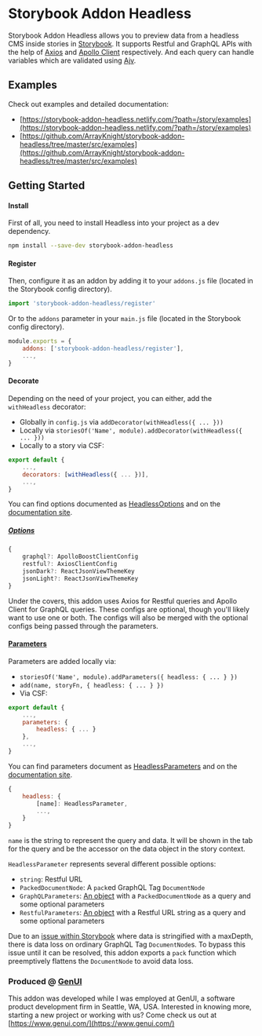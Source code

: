 # Storybook Addon Headless

Storybook Addon Headless allows you to preview data from a headless CMS inside stories in [Storybook](https://storybook.js.org/). It supports Restful and GraphQL APIs with the help of [Axios](https://github.com/axios/axios) and [Apollo Client](https://github.com/apollographql/apollo-client) respectively. And each query can handle variables which are validated using [Ajv](https://github.com/epoberezkin/ajv).

## Examples

Check out examples and detailed documentation:

-   [https://storybook-addon-headless.netlify.com/?path=/story/examples](https://storybook-addon-headless.netlify.com/?path=/story/examples)
-   [https://github.com/ArrayKnight/storybook-addon-headless/tree/master/src/examples](https://github.com/ArrayKnight/storybook-addon-headless/tree/master/src/examples)

## Getting Started

#### Install

First of all, you need to install Headless into your project as a dev dependency.

```sh
npm install --save-dev storybook-addon-headless
```

#### Register

Then, configure it as an addon by adding it to your `addons.js` file (located in the Storybook config directory).

```js
import 'storybook-addon-headless/register'
```

Or to the `addons` parameter in your `main.js` file (located in the Storybook config directory).

```js
module.exports = {
    addons: ['storybook-addon-headless/register'],
    ...,
}
```

#### Decorate

Depending on the need of your project, you can either, add the `withHeadless` decorator:

-   Globally in `config.js` via `addDecorator(withHeadless({ ... }))`
-   Locally via `storiesOf('Name', module).addDecorator(withHeadless({ ... }))`
-   Locally to a story via CSF:

```js
export default {
    ...,
    decorators: [withHeadless({ ... })],
    ...,
}
```

You can find options documented as [HeadlessOptions](https://github.com/ArrayKnight/storybook-addon-headless/blob/master/src/types/options.ts) and on the [documentation site](https://storybook-addon-headless.netlify.com/?path=/story/options--page).

##### [Options](https://storybook-addon-headless.netlify.com/?path=/story/options--page)

```js
{
    graphql?: ApolloBoostClientConfig
    restful?: AxiosClientConfig
    jsonDark?: ReactJsonViewThemeKey
    jsonLight?: ReactJsonViewThemeKey
}
```

Under the covers, this addon uses Axios for Restful queries and Apollo Client for GraphQL queries. These configs are optional, though you'll likely want to use one or both. The configs will also be merged with the optional configs being passed through the parameters.

#### [Parameters](https://storybook-addon-headless.netlify.com/?path=/story/parameters--page)

Parameters are added locally via:

-   `storiesOf('Name', module).addParameters({ headless: { ... } })`
-   `add(name, storyFn, { headless: { ... } })`
-   Via CSF:

```js
export default {
    ...,
    parameters: {
        headless: { ... }
    },
    ...,
}
```

You can find parameters document as [HeadlessParameters](https://github.com/ArrayKnight/storybook-addon-headless/blob/master/src/types/parameters.ts) and on the [documentation site](https://storybook-addon-headless.netlify.com/?path=/story/parameters--page).

```js
{
    headless: {
        [name]: HeadlessParameter,
        ...,
    }
}
```

`name` is the string to represent the query and data. It will be shown in the tab for the query and be the accessor on the data object in the story context.

`HeadlessParameter` represents several different possible options:

-   `string`: Restful URL
-   `PackedDocumentNode`: A `pack`ed GraphQL Tag `DocumentNode`
-   `GraphQLParameters`: [An object](https://github.com/ArrayKnight/storybook-addon-headless/blob/master/src/types/parameters.ts) with a `PackedDocumentNode` as a query and some optional parameters
-   `RestfulParameters`: [An object](https://github.com/ArrayKnight/storybook-addon-headless/blob/master/src/types/parameters.ts) with a Restful URL string as a query and some optional parameters

Due to an [issue within Storybook](https://github.com/storybookjs/storybook/issues/9534) where data is stringified with a maxDepth, there is data loss on ordinary GraphQL Tag `DocumentNode`s. To bypass this issue until it can be resolved, this addon exports a `pack` function which preemptively flattens the `DocumentNode` to avoid data loss.

### Produced @ [GenUI](https://www.genui.com/)

This addon was developed while I was employed at GenUI, a software product development firm in Seattle, WA, USA. Interested in knowing more, starting a new project or working with us? Come check us out at [https://www.genui.com/](https://www.genui.com/)
